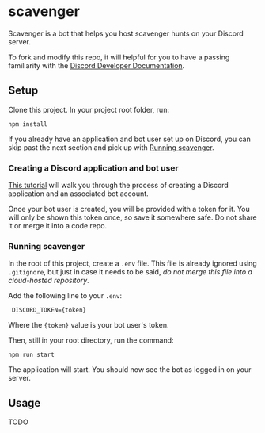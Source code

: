 # scavenger

Scavenger is a bot that helps you host scavenger hunts on your Discord server.

To fork and modify this repo, it will helpful for you to have a passing familiarity with the [Discord Developer Documentation](https://discord.com/developers/docs/intro).

## Setup

Clone this project. In your project root folder, run:

```
npm install
```

If you already have an application and bot user set up on Discord, you can skip past the next section and pick up with [Running scavenger](###-running-scavenger).

### Creating a Discord application and bot user

[This tutorial](https://discordpy.readthedocs.io/en/stable/discord.html) will walk you through the process of creating a Discord application and an associated bot account.

Once your bot user is created, you will be provided with a token for it. You will only be shown this token once, so save it somewhere safe. Do not share it or merge it into a code repo.

### Running scavenger

In the root of this project, create a `.env` file. This file is already ignored using `.gitignore`, but just in case it needs to be said, _do not merge this file into a cloud-hosted repository_.

Add the following line to your `.env`:
 ```
  DISCORD_TOKEN={token}
 ```
 
Where the `{token}` value is your bot user's token.

Then, still in your root directory, run the command:
```
npm run start
```

The application will start. You should now see the bot as logged in on your server.

## Usage

TODO